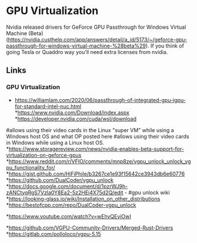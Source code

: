 # GPU Virtualization

Nvidia released drivers for GeForce GPU Passthrough for Windows Virtual Machine (Beta) (https://nvidia.custhelp.com/app/answers/detail/a_id/5173/~/geforce-gpu-passthrough-for-windows-virtual-machine-%28beta%29). If you think of going Tesla or Quaddro way you'll need extra licenses from nvidia.

## Links

### GPU Virtualization

* https://williamlam.com/2020/06/passthrough-of-integrated-gpu-igpu-for-standard-intel-nuc.html
*https://www.nvidia.com/Download/index.aspx
*https://developer.nvidia.com/cuda/wsl/download

#allows using their video cards in the Linux "super VM" while using a Windows host OS and what OP posted here
#allows using their video cards in Windows while using a Linux host OS.
*https://www.storagereview.com/news/nvidia-enables-beta-support-for-virtualization-on-geforce-gpus
*https://www.reddit.com/r/VFIO/comments/mnp8ze/vgpu_unlock_unlock_vgpu_functionality_for/
*https://gist.github.com/HiFiPhile/b3267ce1e93f15642ce3943db6e60776
*https://github.com/DualCoder/vgpu_unlock
*https://docs.google.com/document/d/1pzrWJ9h-zANCtyqRgS7Vzla0Y8Ea2-5z2HEi4X75d2Q/edit - #gpu unlock wiki
*https://looking-glass.io/wiki/Installation_on_other_distributions
*https://bestofcpp.com/repo/DualCoder-vgpu_unlock

*https://www.youtube.com/watch?v=wEhvQEyiOwI

*https://github.com/VGPU-Community-Drivers/Merged-Rust-Drivers
*https://gitlab.com/polloloco/vgpu-5.15
